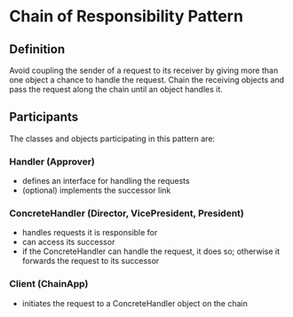# Chain of Responsibility Pattern 
## Definition

Avoid coupling the sender of a request to its receiver by giving more than one object a chance to handle the request. 
Chain the receiving objects and pass the request along the chain until an object handles it.

## Participants

The classes and objects participating in this pattern are:

### Handler   (Approver)
* defines an interface for handling the requests
* (optional) implements the successor link

### ConcreteHandler   (Director, VicePresident, President)
* handles requests it is responsible for
* can access its successor
* if the ConcreteHandler can handle the request, it does so; otherwise it forwards the request to its successor

### Client   (ChainApp)
* initiates the request to a ConcreteHandler object on the chain

